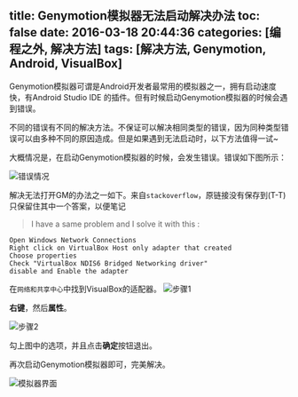 title: Genymotion模拟器无法启动解决办法
toc: false
date: 2016-03-18 20:44:36
categories: [编程之外, 解决方法]
tags: [解决方法, Genymotion, Android, VisualBox]
---

Genymotion模拟器可谓是Android开发者最常用的模拟器之一，拥有启动速度快，有Android Studio IDE 的插件。但有时候启动Genymotion模拟器的时候会遇到错误。

不同的错误有不同的解决方法。不保证可以解决相同类型的错误，因为同种类型错误可以由多种不同的原因造成。但是如果遇到无法启动时，以下方法值得一试~

大概情况是，在启动Genymotion模拟器的时候，会发生错误。错误如下图所示：

![错误情况][1]

解决无法打开GM的办法之一如下。来自`stackoverflow`，原链接没有保存到(T-T)只保留住其中一个答案，以便笔记

> I have a same problem and I solve it with this :

    Open Windows Network Connections
    Right click on VirtualBox Host only adapter that created
    Choose properties
    Check "VirtualBox NDIS6 Bridged Networking driver"
    disable and Enable the adapter
    
在`网络和共享中心`中找到VisualBox的适配器。
![步骤1][2]    

**右键**，然后**属性**。

![步骤2][3]

勾上图中的选项，并且点击**确定**按钮退出。

再次启动Genymotion模拟器即可，完美解决。

![模拟器界面][4]
  


  [1]: http://7xobsp.com1.z0.glb.clouddn.com/2016-03-18_00003.jpg
  [2]: http://7xobsp.com1.z0.glb.clouddn.com/jm.jpg
  [3]: http://7xobsp.com1.z0.glb.clouddn.com/2016-03-18_00002.jpg
  [4]: http://7xobsp.com1.z0.glb.clouddn.com/2016-03-18_00004.jpg
